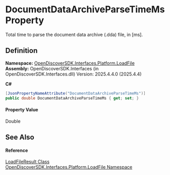 # DocumentDataArchiveParseTimeMs Property


Total time to parse the document data archive (.dda) file, in [ms].



## Definition
**Namespace:** <a href="64ba929d-e4db-0192-acbb-9e65aff4a599">OpenDiscoverSDK.Interfaces.Platform.LoadFile</a>  
**Assembly:** OpenDiscoverSDK.Interfaces (in OpenDiscoverSDK.Interfaces.dll) Version: 2025.4.4.0 (2025.4.4)

**C#**
``` C#
[JsonPropertyNameAttribute("DocumentDataArchiveParseTimeMs")]
public double DocumentDataArchiveParseTimeMs { get; set; }
```



#### Property Value
Double

## See Also


#### Reference
<a href="e4ae457a-c5e8-3831-5312-f9f0c16f130a">LoadFileResult Class</a>  
<a href="64ba929d-e4db-0192-acbb-9e65aff4a599">OpenDiscoverSDK.Interfaces.Platform.LoadFile Namespace</a>  
